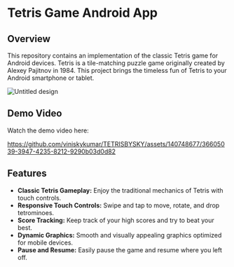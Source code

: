 # Tetris Game Android App

## Overview
This repository contains an implementation of the classic Tetris game for Android devices. Tetris is a tile-matching puzzle game originally created by Alexey Pajitnov in 1984. This project brings the timeless fun of Tetris to your Android smartphone or tablet.

![Untitled design](https://github.com/viniskykumar/TETRISBYSKY/assets/140748677/66536c9e-26f1-418f-9cb5-45f843d2c3c0)

## Demo Video
Watch the demo video here:


https://github.com/viniskykumar/TETRISBYSKY/assets/140748677/36605039-3947-4235-8212-9290b03d0d82

## Features
- **Classic Tetris Gameplay:** Enjoy the traditional mechanics of Tetris with touch controls.
- **Responsive Touch Controls:** Swipe and tap to move, rotate, and drop tetrominoes.
- **Score Tracking:** Keep track of your high scores and try to beat your best.
- **Dynamic Graphics:** Smooth and visually appealing graphics optimized for mobile devices.
- **Pause and Resume:** Easily pause the game and resume where you left off.

